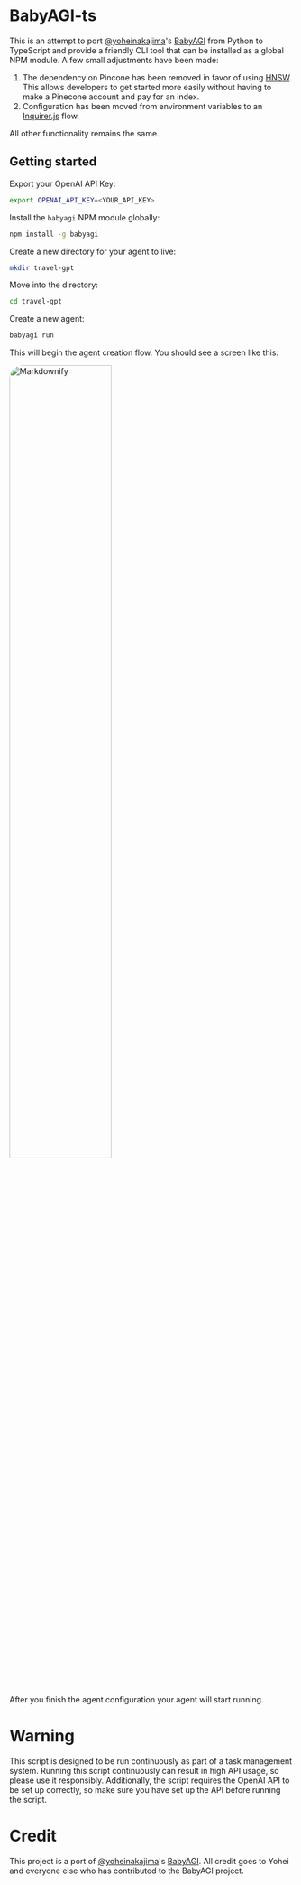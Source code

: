 # BabyAGI-ts

This is an attempt to port [@yoheinakajima](https://twitter.com/yoheinakajima)'s [BabyAGI](https://github.com/yoheinakajima/babyagi) from Python to TypeScript and provide a friendly CLI tool that can be installed as a global NPM module. A few small adjustments have been made:

1. The dependency on Pincone has been removed in favor of using [HNSW](https://www.npmjs.com/package/hnswlib-node). This allows developers to get started more easily without having to make a Pinecone account and pay for an index.
2. Configuration has been moved from environment variables to an [Inquirer.js](https://www.npmjs.com/package/inquirer) flow.

All other functionality remains the same.

## Getting started

Export your OpenAI API Key:
```bash
export OPENAI_API_KEY=<YOUR_API_KEY>
```

Install the `babyagi` NPM module globally:

```bash
npm install -g babyagi
```

Create a new directory for your agent to live:

```bash
mkdir travel-gpt
```

Move into the directory:
```bash
cd travel-gpt
```

Create a new agent:
```bash
babyagi run
```

This will begin the agent creation flow. You should see a screen like this:

<img src="https://raw.githubusercontent.com/context-labs/babyagi-ts/master/assets/babyagi-config.png" alt="Markdownify" width="60%" style="border-radius:24px;">

After you finish the agent configuration your agent will start running.


# Warning
This script is designed to be run continuously as part of a task management system. Running this script continuously can result in high API usage, so please use it responsibly. Additionally, the script requires the OpenAI API to be set up correctly, so make sure you have set up the API before running the script.


# Credit
This project is a port of [@yoheinakajima](https://twitter.com/yoheinakajima)'s [BabyAGI](https://github.com/yoheinakajima/babyagi). All credit goes to Yohei and everyone else who has contributed to the BabyAGI project.




